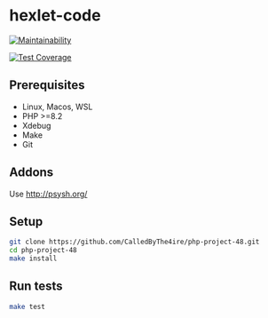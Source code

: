 # hexlet-code

[![Maintainability](https://api.codeclimate.com/v1/badges/c03904e59b06786133e2/maintainability)](https://codeclimate.com/github/CalledByThe4ire/php-project-48/maintainability)

[![Test Coverage](https://api.codeclimate.com/v1/badges/c03904e59b06786133e2/test_coverage)](https://codeclimate.com/github/CalledByThe4ire/php-project-48/test_coverage)

## Prerequisites

* Linux, Macos, WSL
* PHP >=8.2
* Xdebug
* Make
* Git

## Addons

Use <http://psysh.org/>

## Setup

```bash
git clone https://github.com/CalledByThe4ire/php-project-48.git
cd php-project-48
make install
```

## Run tests

```sh
make test
```

